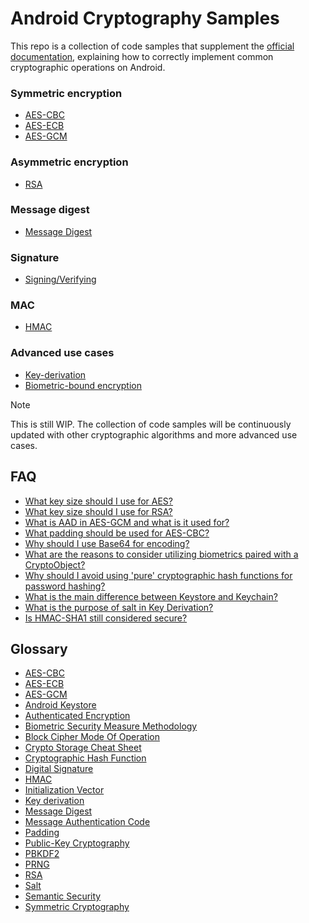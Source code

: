 # Android Cryptography Samples

This repo is a collection of code samples that supplement
the [official documentation](https://developer.android.com/guide/topics/security/cryptography),
explaining how to correctly implement common cryptographic operations on Android.

### Symmetric encryption

- [AES-CBC](https://github.com/securevale/android-crypto-samples/blob/master/app/src/main/java/com/securevale/androidcryptosamples/encryption/symmetric/aes/cbc/AesCbc.kt)
- [AES-ECB](https://github.com/securevale/android-crypto-samples/blob/master/app/src/main/java/com/securevale/androidcryptosamples/encryption/symmetric/aes/ecb/AesEcb.kt)
- [AES-GCM](https://github.com/securevale/android-crypto-samples/blob/master/app/src/main/java/com/securevale/androidcryptosamples/encryption/symmetric/aes/gcm/AesGcm.kt)

### Asymmetric encryption

- [RSA](https://github.com/securevale/android-crypto-samples/blob/master/app/src/main/java/com/securevale/androidcryptosamples/encryption/assymetric/rsa/Rsa.kt)

### Message digest

- [Message Digest](https://github.com/securevale/android-crypto-samples/blob/master/app/src/main/java/com/securevale/androidcryptosamples/hash/MessageDigest.kt)

### Signature

- [Signing/Verifying](https://github.com/securevale/android-crypto-samples/blob/master/app/src/main/java/com/securevale/androidcryptosamples/signature/Signature.kt)

### MAC

- [HMAC](https://github.com/securevale/android-crypto-samples/blob/master/app/src/main/java/com/securevale/androidcryptosamples/mac/Hmac.kt)

### Advanced use cases

- [Key-derivation](https://github.com/securevale/android-cryptography-samples/blob/master/app/src/main/java/com/securevale/androidcryptosamples/derivation/KeyDerivation.kt)
- [Biometric-bound encryption](https://github.com/securevale/android-crypto-samples/blob/master/app/src/main/java/com/securevale/androidcryptosamples/advanced/biometric/Biometric.kt)

> [!NOTE]
> This is still WIP. The collection of code samples will be continuously updated with other
> cryptographic algorithms and more advanced use cases.

## FAQ

- [What key size should I use for AES?](https://crypto.stackexchange.com/questions/5118/is-aes-256-weaker-than-192-and-128-bit-versions?rq=1)
- [What key size should I use for RSA?](https://stackoverflow.com/questions/589834/what-rsa-key-length-should-i-use-for-my-ssl-certificates/589850#589850)
- [What is AAD in AES-GCM and what is it used for?](https://crypto.stackexchange.com/questions/89303/what-is-auth-data-in-aes-gcm/89306#89306)
- [What padding should be used for AES-CBC?](https://crypto.stackexchange.com/a/48631/107088)
- [Why should I use Base64 for encoding?](https://stackoverflow.com/questions/3538021/why-do-we-use-base64)
- [What are the reasons to consider utilizing biometrics paired with a CryptoObject?](https://medium.com/androiddevelopers/using-biometricprompt-with-cryptoobject-how-and-why-aace500ccdb7)
- [Why should I avoid using 'pure' cryptographic hash functions for password hashing?](https://security.stackexchange.com/questions/195563/why-is-sha-256-not-good-for-passwords)
- [What is the main difference between Keystore and Keychain?](https://developer.android.com/privacy-and-security/keystore#WhichShouldIUse)
- [What is the purpose of salt in Key Derivation?](https://crypto.stackexchange.com/questions/62807/why-do-some-key-derivation-functions-like-pbkdf2-use-a-salt)
- [Is HMAC-SHA1 still considered secure?](https://crypto.stackexchange.com/questions/26510/why-is-hmac-sha1-still-considered-secure)

## Glossary

- [AES-CBC](https://en.wikipedia.org/wiki/Block_cipher_mode_of_operation#Cipher_block_chaining_(CBC))
- [AES-ECB](https://en.wikipedia.org/wiki/Block_cipher_mode_of_operation#Electronic_codebook_(ECB))
- [AES-GCM](https://en.wikipedia.org/wiki/Block_cipher_mode_of_operation#Galois/counter_(GCM))
- [Android Keystore](https://developer.android.com/training/articles/keystore)
- [Authenticated Encryption](https://en.wikipedia.org/wiki/Authenticated_encryption)
- [Biometric Security Measure Methodology](https://source.android.com/docs/security/features/biometric/measure)
- [Block Cipher Mode Of Operation](https://en.wikipedia.org/wiki/Block_cipher_mode_of_operation)
- [Crypto Storage Cheat Sheet](https://cheatsheetseries.owasp.org/cheatsheets/Cryptographic_Storage_Cheat_Sheet.html)
- [Cryptographic Hash Function](https://en.wikipedia.org/wiki/Cryptographic_hash_function)
- [Digital Signature](https://en.wikipedia.org/wiki/Digital_signature)
- [HMAC](https://en.wikipedia.org/wiki/HMAC)
- [Initialization Vector](https://en.wikipedia.org/wiki/Initialization_vector)
- [Key derivation](https://en.wikipedia.org/wiki/Key_derivation_function)
- [Message Digest](https://csrc.nist.gov/glossary/term/message_digest)
- [Message Authentication Code](https://en.wikipedia.org/wiki/Message_authentication_code)
- [Padding](https://en.wikipedia.org/wiki/Padding_(cryptography))
- [Public-Key Cryptography](https://en.wikipedia.org/wiki/Public-key_cryptography)
- [PBKDF2](https://en.wikipedia.org/wiki/PBKDF2)
- [PRNG](https://en.wikipedia.org/wiki/Pseudorandom_number_generator)
- [RSA](https://en.wikipedia.org/wiki/RSA_(cryptosystem))
- [Salt](https://en.wikipedia.org/wiki/Salt_(cryptography))
- [Semantic Security](https://en.wikipedia.org/wiki/Semantic_security)
- [Symmetric Cryptography](https://en.wikipedia.org/wiki/Symmetric-key_algorithm)